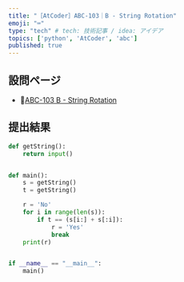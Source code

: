 ```yaml
---
title: "［AtCoder］ABC-103｜B - String Rotation"
emoji: "⌨️"
type: "tech" # tech: 技術記事 / idea: アイデア
topics: ['python', 'AtCoder', 'abc']
published: true
---
```


## 設問ページ

- 🔗[ABC-103 B - String Rotation](https://atcoder.jp/contests/abc103/tasks/abc103_b)

## 提出結果

```python
def getString():
    return input()


def main():
    s = getString()
    t = getString()

    r = 'No'
    for i in range(len(s)):
        if t == (s[i:] + s[:i]):
            r = 'Yes'
            break
    print(r)


if __name__ == "__main__":
    main()
```

